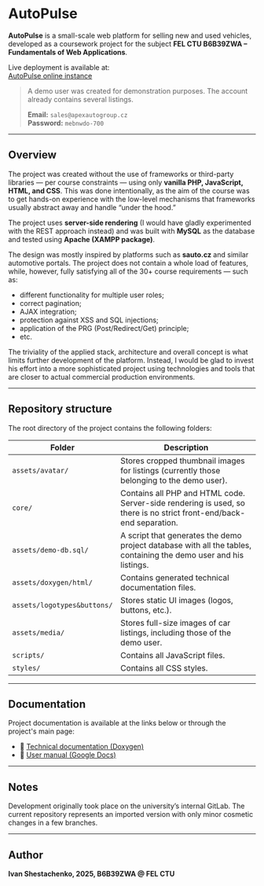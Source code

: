 # AutoPulse

**AutoPulse** is a small-scale web platform for selling new and used vehicles, developed as a coursework project for the subject **FEL CTU B6B39ZWA – Fundamentals of Web Applications**.

Live deployment is available at:  
[AutoPulse online instance](https://zwa.toad.cz/~shestiva/autopulse/core/index.php)

> A demo user was created for demonstration purposes. The account already contains several listings.
> 
> **Email:** `sales@apexautogroup.cz`  
> **Password:** `mebnwdo-700`

---

## Overview

The project was created without the use of frameworks or third-party libraries — per course constraints — using only **vanilla PHP, JavaScript, HTML, and CSS**. This was done intentionally, as the aim of the course was to get hands-on experience with the low-level mechanisms that frameworks usually abstract away and handle “under the hood.”

The project uses **server-side rendering** (I would have gladly experimented with the REST approach instead) and was built with **MySQL** as the database and tested using **Apache (XAMPP package)**.


The design was mostly inspired by platforms such as **sauto.cz** and similar automotive portals. The project does not contain a whole load of features, while, however, fully satisfying all of the 30+ course requirements — such as:

- different functionality for multiple user roles;  
- correct pagination;  
- AJAX integration;  
- protection against XSS and SQL injections;  
- application of the PRG (Post/Redirect/Get) principle;
- etc.

The triviality of the applied stack, architecture and overall concept is what limits further development of the platform. 
Instead, I would be glad to invest his effort into a more sophisticated project using technologies and tools that are closer to actual commercial production environments.

---

## Repository structure

The root directory of the project contains the following folders:

| Folder               | Description |
|----------------------|-------------|
| `assets/avatar/`            | Stores cropped thumbnail images for listings (currently those belonging to the demo user). |
| `core/`              | Contains all PHP and HTML code. Server-side rendering is used, so there is no strict front-end/back-end separation. |
| `assets/demo-db.sql/`           | A script that generates the demo project database with all the tables, containing the demo user and his listings. |
| `assets/doxygen/html/`      | Contains generated technical documentation files. |
| `assets/logotypes&buttons/` | Stores static UI images (logos, buttons, etc.). |
| `assets/media/`             | Stores full-size images of car listings, including those of the demo user. |
| `scripts/`           | Contains all JavaScript files. |
| `styles/`            | Contains all CSS styles. |

---

## Documentation

Project documentation is available at the links below or through the project's main page:

- 📘 [Technical documentation (Doxygen)](https://zwa.toad.cz/~shestiva/autopulse/core/doxygen/html/index.html)  
- 📙 [User manual (Google Docs)](https://docs.google.com/document/d/1STvj4TltSsuezUdh32gKZRyjmus9_iT-h9owhwQnyis/edit?usp=sharing)

---

## Notes

Development originally took place on the university’s internal GitLab. The current repository represents an imported version with only minor cosmetic changes in a few branches.

---

## Author

**Ivan Shestachenko, 2025, B6B39ZWA @ FEL CTU**
